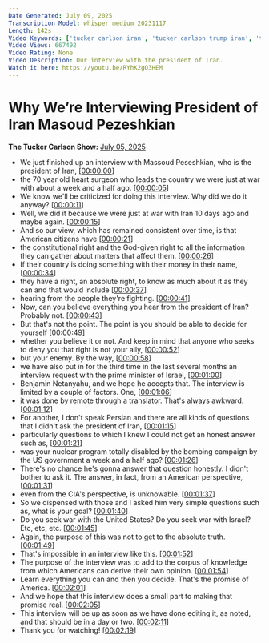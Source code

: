 ```yaml
---
Date Generated: July 09, 2025
Transcription Model: whisper medium 20231117
Length: 142s
Video Keywords: ['tucker carlson iran', 'tucker carlson trump iran', 'tucker carlson and ted cruz talk iran', 'tucker carlson grills ted cruz on iran facts', 'tucker carlson', 'tucker carlson jeff zucker', 'tucker carlson vp', 'tucker carlson vs', 'tucker carlson fox', 'tucker carlson on x', 'tucker carlson tyt', 'tucker carlson cruz', 'tucker carlson show', 'tucker carlson tonight', 'tucker carlson putin', 'trump tucker carlson', 'tucker carlson viral ted cruz interview', 'tucker carlson debate', 'tucker carlson interview']
Video Views: 667492
Video Rating: None
Video Description: Our interview with the president of Iran.
Watch it here: https://youtu.be/RYhK2gO3HEM
---
```


# Why We’re Interviewing President of Iran Masoud Pezeshkian
**The Tucker Carlson Show:** [July 05, 2025](https://www.youtube.com/watch?v=xTO1yJIOBgQ)
*  We just finished up an interview with Massoud Peseshkian, who is the president of Iran, [[00:00:00](https://www.youtube.com/watch?v=xTO1yJIOBgQ&t=0.0s)]
*  the 70 year old heart surgeon who leads the country we were just at war with about a week and a half ago. [[00:00:05](https://www.youtube.com/watch?v=xTO1yJIOBgQ&t=5.64s)]
*  We know we'll be criticized for doing this interview. Why did we do it anyway? [[00:00:11](https://www.youtube.com/watch?v=xTO1yJIOBgQ&t=11.96s)]
*  Well, we did it because we were just at war with Iran 10 days ago and maybe again. [[00:00:15](https://www.youtube.com/watch?v=xTO1yJIOBgQ&t=15.56s)]
*  And so our view, which has remained consistent over time, is that American citizens have [[00:00:21](https://www.youtube.com/watch?v=xTO1yJIOBgQ&t=21.04s)]
*  the constitutional right and the God-given right to all the information they can gather about matters that affect them. [[00:00:26](https://www.youtube.com/watch?v=xTO1yJIOBgQ&t=26.619999999999997s)]
*  If their country is doing something with their money in their name, [[00:00:34](https://www.youtube.com/watch?v=xTO1yJIOBgQ&t=34.22s)]
*  they have a right, an absolute right, to know as much about it as they can and that would include [[00:00:37](https://www.youtube.com/watch?v=xTO1yJIOBgQ&t=37.08s)]
*  hearing from the people they're fighting. [[00:00:41](https://www.youtube.com/watch?v=xTO1yJIOBgQ&t=41.48s)]
*  Now, can you believe everything you hear from the president of Iran? Probably not. [[00:00:43](https://www.youtube.com/watch?v=xTO1yJIOBgQ&t=43.8s)]
*  But that's not the point. The point is you should be able to decide for yourself [[00:00:49](https://www.youtube.com/watch?v=xTO1yJIOBgQ&t=49.099999999999994s)]
*  whether you believe it or not. And keep in mind that anyone who seeks to deny you that right is not your ally, [[00:00:52](https://www.youtube.com/watch?v=xTO1yJIOBgQ&t=52.62s)]
*  but your enemy. By the way, [[00:00:58](https://www.youtube.com/watch?v=xTO1yJIOBgQ&t=58.74s)]
*  we have also put in for the third time in the last several months an interview request with the prime minister of Israel, [[00:01:00](https://www.youtube.com/watch?v=xTO1yJIOBgQ&t=60.98s)]
*  Benjamin Netanyahu, and we hope he accepts that. The interview is limited by a couple of factors. One, [[00:01:06](https://www.youtube.com/watch?v=xTO1yJIOBgQ&t=66.9s)]
*  it was done by remote through a translator. That's always awkward. [[00:01:12](https://www.youtube.com/watch?v=xTO1yJIOBgQ&t=72.38s)]
*  For another, I don't speak Persian and there are all kinds of questions that I didn't ask the president of Iran, [[00:01:15](https://www.youtube.com/watch?v=xTO1yJIOBgQ&t=75.53999999999999s)]
*  particularly questions to which I knew I could not get an honest answer such as, [[00:01:21](https://www.youtube.com/watch?v=xTO1yJIOBgQ&t=81.64s)]
*  was your nuclear program totally disabled by the bombing campaign by the US government a week and a half ago? [[00:01:26](https://www.youtube.com/watch?v=xTO1yJIOBgQ&t=86.28s)]
*  There's no chance he's gonna answer that question honestly. I didn't bother to ask it. The answer, in fact, from an American perspective, [[00:01:31](https://www.youtube.com/watch?v=xTO1yJIOBgQ&t=91.19999999999999s)]
*  even from the CIA's perspective, is unknowable. [[00:01:37](https://www.youtube.com/watch?v=xTO1yJIOBgQ&t=97.0s)]
*  So we dispensed with those and I asked him very simple questions such as, what is your goal? [[00:01:40](https://www.youtube.com/watch?v=xTO1yJIOBgQ&t=100.38s)]
*  Do you seek war with the United States? Do you seek war with Israel? Etc, etc, etc. [[00:01:45](https://www.youtube.com/watch?v=xTO1yJIOBgQ&t=105.6s)]
*  Again, the purpose of this was not to get to the absolute truth. [[00:01:49](https://www.youtube.com/watch?v=xTO1yJIOBgQ&t=109.58s)]
*  That's impossible in an interview like this. [[00:01:52](https://www.youtube.com/watch?v=xTO1yJIOBgQ&t=112.46s)]
*  The purpose of the interview was to add to the corpus of knowledge from which Americans can derive their own opinion. [[00:01:54](https://www.youtube.com/watch?v=xTO1yJIOBgQ&t=114.58s)]
*  Learn everything you can and then you decide. That's the promise of America. [[00:02:01](https://www.youtube.com/watch?v=xTO1yJIOBgQ&t=121.3s)]
*  And we hope that this interview does a small part to making that promise real. [[00:02:05](https://www.youtube.com/watch?v=xTO1yJIOBgQ&t=125.74000000000001s)]
*  This interview will be up as soon as we have done editing it, as noted, and that should be in a day or two. [[00:02:11](https://www.youtube.com/watch?v=xTO1yJIOBgQ&t=131.14s)]
*  Thank you for watching! [[00:02:19](https://www.youtube.com/watch?v=xTO1yJIOBgQ&t=139.5s)]
